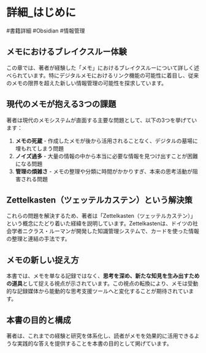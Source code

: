 # 詳細_はじめに
#書籍詳細 #Obsidian #情報管理

## メモにおけるブレイクスルー体験

この章では、著者が経験した「メモ」におけるブレイクスルーについて詳しく述べられています。特にデジタルメモにおけるリンク機能の可能性に着目し、従来のメモの限界を超えた新しい情報管理の可能性を探求しています。

## 現代のメモが抱える3つの課題

著者は現代のメモシステムが直面する主要な問題として、以下の3つを挙げています：

1. **メモの死蔵** - 作成したメモが後から活用されることなく、デジタルの墓場に埋もれてしまう問題
2. **ノイズ過多** - 大量の情報の中から本当に必要な情報を見つけ出すことが困難になる問題
3. **管理の煩雑さ** - メモの整理や分類に時間がかかりすぎ、本来の思考活動が阻害される問題

## Zettelkasten（ツェッテルカステン）という解決策

これらの問題を解決するため、著者は「Zettelkasten（ツェッテルカステン）」という概念にたどり着いた経緯を説明しています。Zettelkastenは、ドイツの社会学者ニクラス・ルーマンが開発した知識管理システムで、カードを使った情報の整理と連結の手法です。

## メモの新しい捉え方

本書では、メモを単なる記録ではなく、**思考を深め、新たな知見を生み出すための道具**として捉える視点が示されています。この視点の転換により、メモは受動的な記録媒体から能動的な思考支援ツールへと変化することが期待されています。

## 本書の目的と構成

著者は、これまでの経験と研究を体系化し、読者がメモを効果的に活用できるような実践的な答えを提供することを本書の目的として掲げています。